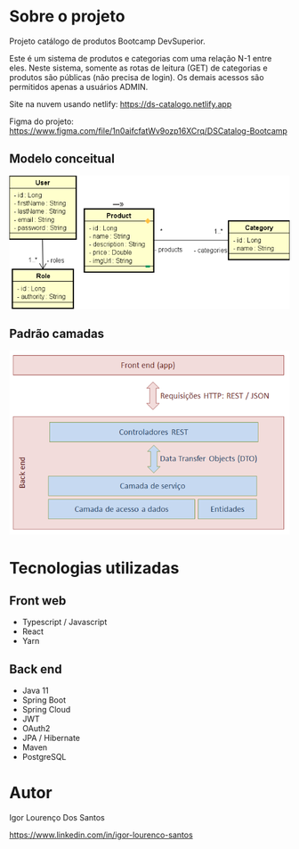 # Sobre o projeto 

Projeto catálogo de produtos Bootcamp DevSuperior. 

Este é um sistema de produtos e categorias com uma relação N-1 entre eles.
Neste sistema, somente as rotas de leitura (GET) de categorias e produtos são públicas (não precisa de login). Os demais acessos são permitidos apenas a usuários ADMIN.

Site na nuvem usando netlify: https://ds-catalogo.netlify.app 

Figma do projeto: https://www.figma.com/file/1n0aifcfatWv9ozp16XCrq/DSCatalog-Bootcamp


## Modelo conceitual
![Modelo Conceitual](https://github.com/igor-lourenco/dscatalog/blob/master/img/Screenshot_3.png)

## Padrão camadas
![Modelo Conceitual](https://github.com/igor-lourenco/projeto-spring-react-vendas/blob/main/frontend/src/assets/img/padrao_camadas.png)

# Tecnologias utilizadas

## Front web
- Typescript / Javascript
- React
- Yarn

## Back end
- Java 11
- Spring Boot
- Spring Cloud
- JWT
- OAuth2
- JPA / Hibernate
- Maven
- PostgreSQL

# Autor

Igor Lourenço Dos Santos

https://www.linkedin.com/in/igor-lourenco-santos

